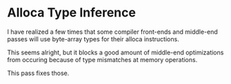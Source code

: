 # Alloca Type Inference
I have realized a few times that some compiler front-ends and middle-end passes will use byte-array types for their alloca instructions.

This seems alright, but it blocks a good amount of middle-end optimizations from occuring because of type mismatches at memory operations.

This pass fixes those.
